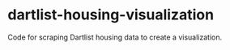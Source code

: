# dartlist-housing-visualization
Code for scraping Dartlist housing data to create a visualization.
